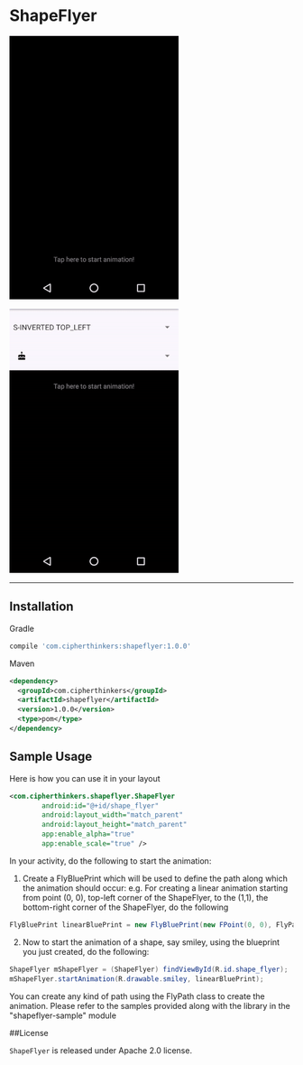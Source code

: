 # ShapeFlyer

![demo](screenshots/shapeflyer-chaos.gif)

![demo](screenshots/shapeflyer-select.gif)

***

## Installation

Gradle

```groovy
compile 'com.cipherthinkers:shapeflyer:1.0.0'
```

Maven
```xml
<dependency>
  <groupId>com.cipherthinkers</groupId>
  <artifactId>shapeflyer</artifactId>
  <version>1.0.0</version>
  <type>pom</type>
</dependency>
```

## Sample Usage

Here is how you can use it in your layout
```xml
<com.cipherthinkers.shapeflyer.ShapeFlyer
        android:id="@+id/shape_flyer"
        android:layout_width="match_parent"
        android:layout_height="match_parent"
        app:enable_alpha="true"
        app:enable_scale="true" />
```
In your activity, do the following to start the animation:

1. Create a FlyBluePrint which will be used to define the path along which the animation should occur:
e.g. For creating a linear animation starting from point (0, 0), top-left corner of the ShapeFlyer, to the (1,1), the bottom-right corner of the ShapeFlyer, do the following
```java
FlyBluePrint linearBluePrint = new FlyBluePrint(new FPoint(0, 0), FlyPath.getSimpleLinePath(new FPoint(1,1)));
```

2. Now to start the animation of a shape, say smiley, using the blueprint you just created, do the following:
```java
ShapeFlyer mShapeFlyer = (ShapeFlyer) findViewById(R.id.shape_flyer);
mShapeFlyer.startAnimation(R.drawable.smiley, linearBluePrint);
```
You can create any kind of path using the FlyPath class to create the animation. Please refer to the samples provided along with the library in the "shapeflyer-sample" module

##License

```ShapeFlyer``` is released under Apache 2.0 license.
